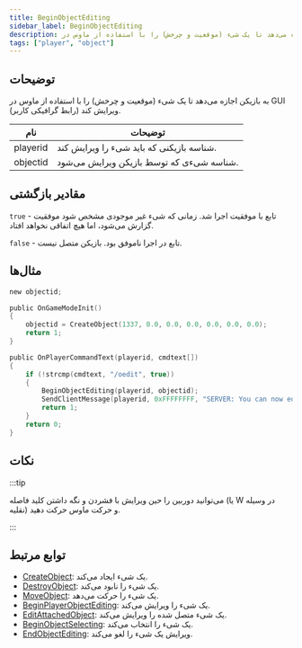 ```yaml
---
title: BeginObjectEditing
sidebar_label: BeginObjectEditing
description: به بازیکن اجازه می‌دهد تا یک شی‌ء (موقعیت و چرخش) را با استفاده از ماوس در GUI (رابط گرافیکی کاربر) ویرایش کند.
tags: ["player", "object"]
---
```


<VersionWarn version='omp v1.1.0.2612' />

## توضیحات

به بازیکن اجازه می‌دهد تا یک شی‌ء (موقعیت و چرخش) را با استفاده از ماوس در GUI (رابط گرافیکی کاربر) ویرایش کند.

| نام      | توضیحات                                         |
| -------- | ------------------------------------------------- |
| playerid | شناسه بازیکنی که باید شی‌ء را ویرایش کند.        |
| objectid | شناسه شی‌ءی که توسط بازیکن ویرایش می‌شود.        |

## مقادیر بازگشتی

`true` - تابع با موفقیت اجرا شد. زمانی که شی‌ء غیر موجودی مشخص شود موفقیت گزارش می‌شود، اما هیچ اتفاقی نخواهد افتاد.

`false` - تابع در اجرا ناموفق بود. بازیکن متصل نیست.

## مثال‌ها

```c
new objectid;

public OnGameModeInit()
{
    objectid = CreateObject(1337, 0.0, 0.0, 0.0, 0.0, 0.0, 0.0);
    return 1;
}

public OnPlayerCommandText(playerid, cmdtext[])
{
    if (!strcmp(cmdtext, "/oedit", true))
    {
        BeginObjectEditing(playerid, objectid);
        SendClientMessage(playerid, 0xFFFFFFFF, "SERVER: You can now edit the object!");
        return 1;
    }
    return 0;
}
```

## نکات

:::tip

می‌توانید دوربین را حین ویرایش با فشردن و نگه داشتن کلید فاصله (یا W در وسیله نقلیه) و حرکت ماوس حرکت دهید.

:::

## توابع مرتبط

- [CreateObject](CreateObject): یک شی‌ء ایجاد می‌کند.
- [DestroyObject](DestroyObject): یک شی‌ء را نابود می‌کند.
- [MoveObject](MoveObject): یک شی‌ء را حرکت می‌دهد.
- [BeginPlayerObjectEditing](BeginPlayerObjectEditing): یک شی‌ء را ویرایش می‌کند.
- [EditAttachedObject](EditAttachedObject): یک شی‌ء متصل شده را ویرایش می‌کند.
- [BeginObjectSelecting](BeginObjectSelecting): یک شی‌ء را انتخاب می‌کند.
- [EndObjectEditing](EndObjectEditing): ویرایش یک شی‌ء را لغو می‌کند.
